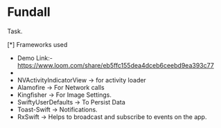 # Fundall
Task.

[*] Frameworks used

* Demo Link:-  https://www.loom.com/share/eb5ffc155dea4dceb6ceebd9ea393c77
* 
* NVActivityIndicatorView -> for activity loader
* Alamofire -> For Network calls
* Kingfisher -> For Image Settings.
* SwiftyUserDefaults -> To Persist Data
* Toast-Swift -> Notifications.
* RxSwift -> Helps to broadcast and subscribe to events on the app.

